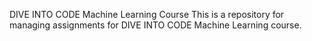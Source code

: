  DIVE INTO CODE Machine Learning Course
 This is a repository for managing assignments for DIVE INTO CODE Machine Learning course. 
